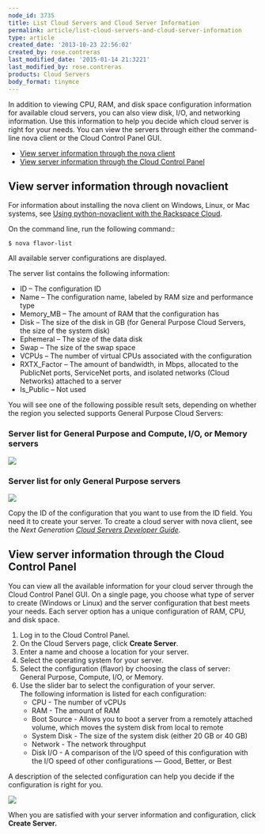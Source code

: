 ```yaml
---
node_id: 3735
title: List Cloud Servers and Cloud Server Information
permalink: article/list-cloud-servers-and-cloud-server-information
type: article
created_date: '2013-10-23 22:56:02'
created_by: rose.contreras
last_modified_date: '2015-01-14 21:3221'
last_modified_by: rose.contreras
products: Cloud Servers
body_format: tinymce
---
```


In addition to viewing CPU, RAM, and disk space configuration
information for available cloud servers, you can also view disk, I/O,
and networking information. Use this information to help you decide
which cloud server is right for your needs. You can view the servers
through either the command-line nova client or the Cloud Control Panel
GUI.

-   [View server information through the nova client](#novaclient)
-   [View server information through the Cloud Control
    Panel](#flavors_CP)

View server information through novaclient
------------------------------------------

For information about installing the nova client on Windows, Linux, or
Mac systems, see  [Using python-novaclient with the Rackspace
Cloud](/knowledge_center/article/using-python-novaclient-with-the-rackspace-cloud).

On the command line, run the following command::

    $ nova flavor-list

All available server configurations are displayed.

The server list contains the following information:

-   ID &ndash; The configuration ID
-   Name &ndash; The configuration name, labeled by RAM size and performance
    type
-   Memory\_MB &ndash; The amount of RAM that the configuration has
-   Disk &ndash; The size of the disk in GB (for General Purpose Cloud
    Servers, the size of the system disk)
-   Ephemeral &ndash; The size of the data disk
-   Swap &ndash; The size of the swap space
-   VCPUs &ndash; The number of virtual CPUs associated with the configuration
-   RXTX\_Factor &ndash; The amount of bandwidth, in Mbps, allocated to the
    PublicNet ports, ServiceNet ports, and isolated networks (Cloud
    Networks) attached to a server
-   Is\_Public &ndash; Not used

You will see one of the following possible result sets, depending on
whether the region you selected supports General Purpose Cloud Servers:

### **Server list for General Purpose and Compute, I/O, or Memory servers**

![](/knowledge_center/sites/default/files/field/image/Screen%20Shot%202013-10-11%20at%205.03.29%20PM_0_0.png)

###  

### **Server list for only General Purpose servers**

![](/knowledge_center/sites/default/files/field/image/Screen%20Shot%202013-10-11%20at%205.04.01%20PM_0_0.png)

Copy the ID of the configuration that you want to use from the ID field.
You need it to create your server. To create a cloud server with nova
client, see the *Next Generation* *[Cloud Servers Developer
Guide](http://docs.rackspace.com/servers/api/v2/cs-devguide/content/index.html)*.

 

View server information through the Cloud Control Panel
-------------------------------------------------------

You can view all the available information for your cloud server through
the Cloud Control Panel GUI. On a single page, you choose what type of
server to create (Windows or Linux) and the server configuration that
best meets your needs. Each server option has a unique configuration of
RAM, CPU, and disk space.

1.  Log in to the Cloud Control Panel.
2.  On the Cloud Servers page, click **Create Server**.
3.  Enter a name and choose a location for your server.
4.  Select the operating system for your server.
5.  Select the configuration (flavor) by choosing the class of server:
    General Purpose, Compute, I/O, or Memory.
6.  Use the slider bar to select the configuration of your server.\
     The following information is listed for each configuration:
    -   CPU - The number of vCPUs
    -   RAM - The amount of RAM
    -   Boot Source - Allows you to boot a server from a remotely
        attached volume, which moves the system disk from local to
        remote 
    -   System Disk - The size of the system disk (either 20 GB or 40
        GB)
    -   Network - The network throughput
    -   Disk I/O - A comparison of the I/O speed of this configuration
        with the I/O speed of other configurations &mdash; Good, Better, or
        Best

A description of the selected configuration can help you decide if the
configuration is right for you.

![](/knowledge_center/sites/default/files/field/image/CP-PF_IMG.png)

When you are satisfied with your server information and configuration,
click **Create Server.**

